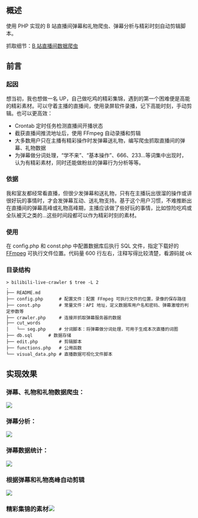 ## 概述

使用 PHP 实现的 B 站直播间弹幕和礼物爬虫、弹幕分析与精彩时刻自动剪辑脚本。

抓取细节：[B 站直播间数据爬虫](https://wuyin.io/2018/03/31/bilibili-live-crawler-and-auto-edit-recording/#more)



## 前言

### 起因

想当初，我也想做一名 UP，自己做吃鸡的精彩集锦，遇到的第一个困难便是高能的精彩素材。可以守着主播的直播间，使用录屏软件录播，记下高能时刻，手动剪辑。也可以更高效：

- Crontab 定时任务检测直播间开播状态
- 截获直播间推流地址后，使用 FFmpeg 自动录播和剪辑
- 大多数用户只在主播有精彩操作时发弹幕送礼物，编写爬虫抓取直播间的弹幕、礼物数据
- 为弹幕做分词处理，“学不来”、“基本操作”、666、233…等词集中出现时，认为有精彩素材，同时还能做粉丝的弹幕行为分析等等。

### 依据

我和室友都经常看直播，但很少发弹幕和送礼物，只有在主播玩出很溜的操作或讲很好玩的事情时，才会发弹幕互动、送礼物支持。基于这个用户习惯，不难推断出在直播间的弹幕高峰或礼物高峰期，主播应该做了些好玩的事情，比如惊险吃鸡或全队被灭之类的…这些时间段都可以作为精彩时刻的素材。



### 使用

在 config.php 和 const.php 中配置数据库后执行 SQL 文件，指定下载好的  [FFmpeg](https://www.ffmpeg.org/download.html) 可执行文件位置。代码量 600 行左右，注释写得比较清楚，看源码就 ok



### 目录结构

```shell
> bilibili-live-crawler $ tree -L 2
.
├── README.md
├── config.php		# 配置文件：配置 FFmpeg 可执行文件的位置，录像的保存路径
├── const.php		# 常量文件：API 地址，定义数据库用户名和密码、弹幕激增的判定参数等
├── crawler.php		# 连接并抓取弹幕服务器的数据
├── cut_words
│   └── seg.php		# 分词脚本：将弹幕做分词处理，可用于生成本次直播的词图
├── db.sql		# 数据存储
├── edit.php		# 剪辑脚本
├── functions.php	# 公用函数
└── visual_data.php	# 直播数据可视化文件脚本
```



## 实现效果

### 弹幕、礼物和礼物数据爬虫：

![](http://p2j5s8fmr.bkt.clouddn.com/crawler.png)

### 弹幕分析：

![](http://p2j5s8fmr.bkt.clouddn.com/cuts.png)



### 弹幕数据统计：

 ![](http://p2j5s8fmr.bkt.clouddn.com/visu.png)



### 根据弹幕和礼物高峰自动剪辑

![](http://p2j5s8fmr.bkt.clouddn.com/edit_shell.png)



### 精彩集锦的素材![](http://p2j5s8fmr.bkt.clouddn.com/saved.png)